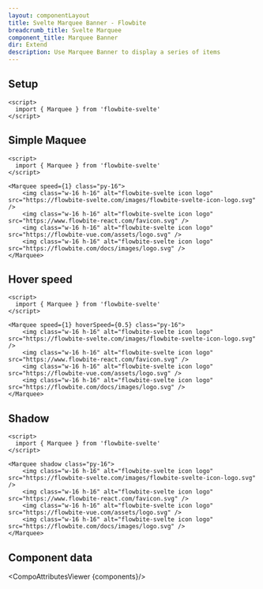 ```yaml
---
layout: componentLayout
title: Svelte Marquee Banner - Flowbite
breadcrumb_title: Svelte Marquee
component_title: Marquee Banner
dir: Extend
description: Use Marquee Banner to display a series of items
---
```


<script>
  import {  TableProp, TableDefaultRow, CompoAttributesViewer } from '../../utils'
  import { P, A } from '$lib'
  const components = 'Marquee'
</script>

## Setup

```svelte example hideOutput
<script>
  import { Marquee } from 'flowbite-svelte'
</script>
```

## Simple Maquee

```svelte example hideScript
<script>
  import { Marquee } from 'flowbite-svelte'
</script>

<Marquee speed={1} class="py-16">
    <img class="w-16 h-16" alt="flowbite-svelte icon logo" src="https://flowbite-svelte.com/images/flowbite-svelte-icon-logo.svg" />
    <img class="w-16 h-16" alt="flowbite-svelte icon logo" src="https://www.flowbite-react.com/favicon.svg" />
    <img class="w-16 h-16" alt="flowbite-svelte icon logo" src="https://flowbite-vue.com/assets/logo.svg" />
    <img class="w-16 h-16" alt="flowbite-svelte icon logo" src="https://flowbite.com/docs/images/logo.svg" />
</Marquee>
```

## Hover speed

```svelte example hideScript
<script>
  import { Marquee } from 'flowbite-svelte'
</script>

<Marquee speed={1} hoverSpeed={0.5} class="py-16">
    <img class="w-16 h-16" alt="flowbite-svelte icon logo" src="https://flowbite-svelte.com/images/flowbite-svelte-icon-logo.svg" />
    <img class="w-16 h-16" alt="flowbite-svelte icon logo" src="https://www.flowbite-react.com/favicon.svg" />
    <img class="w-16 h-16" alt="flowbite-svelte icon logo" src="https://flowbite-vue.com/assets/logo.svg" />
    <img class="w-16 h-16" alt="flowbite-svelte icon logo" src="https://flowbite.com/docs/images/logo.svg" />
</Marquee>
```

## Shadow

```svelte example hideScript
<script>
  import { Marquee } from 'flowbite-svelte'
</script>

<Marquee shadow class="py-16">
    <img class="w-16 h-16" alt="flowbite-svelte icon logo" src="https://flowbite-svelte.com/images/flowbite-svelte-icon-logo.svg" />
    <img class="w-16 h-16" alt="flowbite-svelte icon logo" src="https://www.flowbite-react.com/favicon.svg" />
    <img class="w-16 h-16" alt="flowbite-svelte icon logo" src="https://flowbite-vue.com/assets/logo.svg" />
    <img class="w-16 h-16" alt="flowbite-svelte icon logo" src="https://flowbite.com/docs/images/logo.svg" />
</Marquee>
```

## Component data

<CompoAttributesViewer {components}/>
